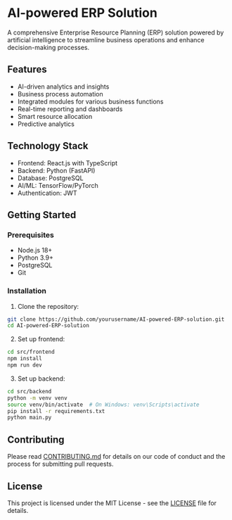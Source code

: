 # AI-powered ERP Solution

A comprehensive Enterprise Resource Planning (ERP) solution powered by artificial intelligence to streamline business operations and enhance decision-making processes.

## Features

- AI-driven analytics and insights
- Business process automation
- Integrated modules for various business functions
- Real-time reporting and dashboards
- Smart resource allocation
- Predictive analytics

## Technology Stack

- Frontend: React.js with TypeScript
- Backend: Python (FastAPI)
- Database: PostgreSQL
- AI/ML: TensorFlow/PyTorch
- Authentication: JWT

## Getting Started

### Prerequisites

- Node.js 18+
- Python 3.9+
- PostgreSQL
- Git

### Installation

1. Clone the repository:
```bash
git clone https://github.com/yourusername/AI-powered-ERP-solution.git
cd AI-powered-ERP-solution
```

2. Set up frontend:
```bash
cd src/frontend
npm install
npm run dev
```

3. Set up backend:
```bash
cd src/backend
python -m venv venv
source venv/bin/activate  # On Windows: venv\Scripts\activate
pip install -r requirements.txt
python main.py
```

## Contributing

Please read [CONTRIBUTING.md](CONTRIBUTING.md) for details on our code of conduct and the process for submitting pull requests.

## License

This project is licensed under the MIT License - see the [LICENSE](LICENSE) file for details.
